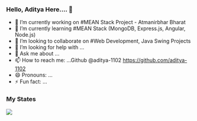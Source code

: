 ### Hello, Aditya Here.... 👋

<!--
**aditya-1102/aditya-1102** is a ✨ _special_ ✨ repository because its `README.md` (this file) appears on your GitHub profile.
Here are some ideas to get you started:
-->

- 🔭 I’m currently working on #MEAN Stack Project - Atmanirbhar Bharat
- 🌱 I’m currently learning #MEAN Stack (MongoDB, Express.js, Angular, Node.js)
- 👯 I’m looking to collaborate on #Web Development, Java Swing Projects
- 🤔 I’m looking for help with ...
- 💬 Ask me about ...
- 📫 How to reach me: ...Github @aditya-1102 https://github.com/aditya-1102
- 😄 Pronouns: ...
- ⚡ Fun fact: ...

### My States
<img src="https://github-readme-stats.vercel.app/api?username=aditya-1102&&show_icons=true&title_color=ffffff&icon_color=ffffff&text_color=ffffff&bg_color=3f51b5">
